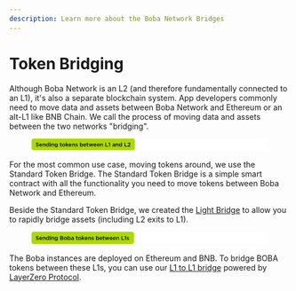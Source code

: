 ```yaml
---
description: Learn more about the Boba Network Bridges
---
```


# Token Bridging

Although Boba Network is an L2 (and therefore fundamentally connected to an L1), it's also a separate blockchain system. App developers commonly need to move data and assets between Boba Network and Ethereum or an alt-L1 like BNB Chain. We call the process of moving data and assets between the two networks "bridging".

<figure><img src="../../../../assets/sending tokens between l1 and l2.png" alt=""><figcaption></figcaption></figure>

For the most common use case, moving tokens around, we use the Standard Token Bridge. The Standard Token Bridge is a simple smart contract with all the functionality you need to move tokens between Boba Network and Ethereum.

Beside the Standard Token Bridge, we created the [Light Bridge](contents/developer/boba-basics/bridge-basics/light-bridge.md) to allow you to rapidly bridge assets (including L2 exits to L1).

<figure><img src="../../../../assets/sending boba tokens between l1s.png" alt=""><figcaption></figcaption></figure>

The Boba instances are deployed on Ethereum and BNB. To bridge BOBA tokens between these L1s, you can use our [L1 to L1 bridge](contents/developer/boba-basics/bridge-basics/boba-token-bridge.md) powered by [LayerZero Protocol](https://layerzero.network).

